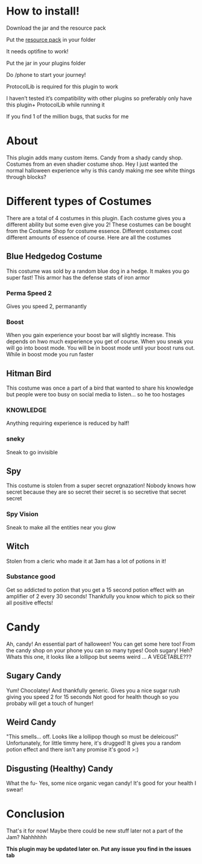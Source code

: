 <h1>How to install!</h1>

Download the jar and the resource pack

Put the <a href="https://github.com/Perpetually-Perplexed/halloween-jam/releases/tag/halloween">resource pack</a> in your folder 

It needs optifine to work!

Put the jar in your plugins folder

Do /phone to start your journey!

ProtocolLib is required for this plugin to work

I haven’t tested it’s compatibility with other plugins so preferably only have this plugin+ ProtocolLib while running it

If you find 1 of the million bugs, that sucks for me

<h1>About</h1>
This plugin adds many custom items. Candy from a shady candy shop. Costumes from an even shadier costume shop. 
Hey I just wanted the normal halloween experience why is this candy making me see white things through blocks?

<h1>Different types of Costumes</h1>
There are a total of 4 costumes in this plugin. Each costume gives you a different ability but some even give you 2!
These costumes can be bought from the Costume Shop for costume essence. Different costumes cost different amounts of essence of course.
Here are all the costumes
<h2>Blue Hedgedog Costume</h2>
This costume was sold by a random blue dog in a hedge. It makes you go super fast!
This armor has the defense stats of iron armor
  <h3>Perma Speed 2</h3>
    Gives you speed 2, permanantly
  <h3>Boost</h3>
  When you gain experience your boost bar will slightly increase. This depends on hwo much experience you get of course. 
  When you sneak you will go into boost mode. You will be in boost mode until your boost runs out.
  While in boost mode you run faster
  
  <h2>Hitman Bird</h2>
    This costume was once a part of a bird that wanted to share his knowledge but people were too busy on social media to listen... so he too hostages
    <h3>KNOWLEDGE</h3>
    Anything requiring experience is reduced by half! 
    <h3>sneky</h3>
    Sneak to go invisible
  <h2>Spy</h2>
    This costume is stolen from a super secret orgnazation! Nobody knows how secret because they are so secret their secret is so secretive that secret secret
    <h3>Spy Vision</h3>
    Sneak to make all the entities near you glow
  <h2>Witch</h2>
    Stolen from a cleric who made it at 3am has a lot of potions in it!
     <h3>Substance good</h3>
      Get so addicted to potion that you get a 15 second potion effect with an amplifier of 2 every 30 seconds!
      Thankfully you know which to pick so their all positive effects!
    
  
<h1>Candy</h1>
Ah, candy! An essential part of halloween! You can get some here too! From the candy shop on your phone you can so many types! 
Oooh sugary! 
Heh? Whats this one, it looks like a lollipop but seems weird
... A VEGETABLE???
<h2>Sugary Candy</h2>
Yum! Chocolatey! And thankfully generic. Gives you a nice sugar rush giving you speed 2 for 15 seconds
Not good for health though so you probaby will get a touch of hunger!
<h2>Weird Candy</h2>  
"This smells... off. Looks like a lollipop though so must be deleicous!"
Unfortunately, for little timmy here, it's drugged! It gives you a random potion effect and there isn't any promise it's good >:)
<h2>Disgusting (Healthy) Candy</h2>
What the fu-
Yes, some nice organic vegan candy! It's good for your health I swear!


<h1>Conclusion</h1>
That's it for now! Maybe there could be new stuff later not a part of the Jam? Nahhhhhh

<b>This plugin may be updated later on. Put any issue you find in the issues tab</b>
